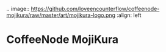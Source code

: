 <!--
.. image:: https://github.com/loveencounterflow/MULTIMIX/raw/master/artwork/multimix-small.png
.. image:: https://raw.github.com/loveencounterflow/coffeenode-mojikura/master/art/mojikura-logo.png
 -->

.. image:: https://github.com/loveencounterflow/coffeenode-mojikura/raw/master/art/mojikura-logo.png
   :align: left


# CoffeeNode MojiKura


